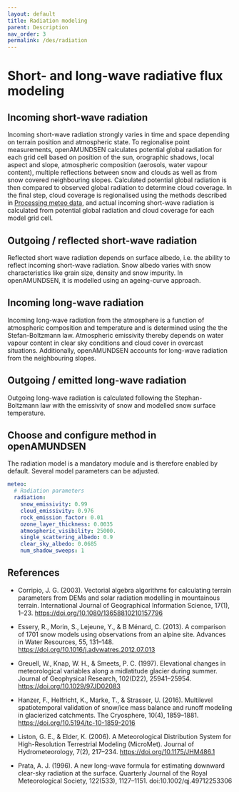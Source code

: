 ```yaml
---
layout: default
title: Radiation modeling
parent: Description
nav_order: 3
permalink: /des/radiation
---
```


# Short- and long-wave radiative flux modeling

## Incoming short-wave radiation
Incoming short-wave radiation strongly varies in time and space depending on terrain position and atmospheric state. To regionalise point measurements, openAMUNDSEN calculates potential global radiation for each grid cell based on position of the sun, orographic shadows, local aspect and slope, atmospheric composition (aerosols, water vapour content), multiple reflections between snow and clouds as well as from snow covered neighbouring slopes. Calculated potential global radiation is then compared to observed global radiation to determine cloud coverage. In the final step, cloud coverage is regionalised using the methods described in [Processing meteo data](/des/meteo), and actual incoming short-wave radiation is calculated from potential global radiation and cloud coverage for each model grid cell.

## Outgoing / reflected short-wave radiation
Reflected short wave radiation depends on surface albedo, i.e. the ability to reflect incoming short-wave radiation. Snow albedo varies with snow characteristics like grain size, density and snow impurity. In openAMUNDSEN, it is modelled using an ageing-curve approach.

## Incoming long-wave radiation
Incoming long-wave radiation from the atmosphere is a function of atmospheric composition and temperature and is determined using the the Stefan-Boltzmann law. Atmospheric emissivity thereby depends on water vapour content in clear sky conditions and cloud cover in overcast situations. Additionally, openAMUNDSEN accounts for long-wave radiation from the neighbouring slopes.

## Outgoing / emitted long-wave radiation
Outgoing long-wave radiation is calculated following the Stephan-Boltzmann law with the emissivity of snow and modelled snow surface temperature.

## Choose and configure method in openAMUNDSEN

The radiation model is a mandatory module and is therefore enabled by default. Several model parameters can be adjusted.

```yaml
meteo:
  # Radiation parameters
  radiation:
    snow_emissivity: 0.99
    cloud_emissivity: 0.976
    rock_emission_factor: 0.01
    ozone_layer_thickness: 0.0035
    atmospheric_visibility: 25000.
    single_scattering_albedo: 0.9
    clear_sky_albedo: 0.0685
    num_shadow_sweeps: 1
```



## References

- Corripio, J. G. (2003). Vectorial algebra algorithms for calculating	terrain parameters from DEMs and solar radiation modelling in mountainous terrain. International Journal of Geographical Information Science, 17(1), 1–23. https://doi.org/10.1080/13658810210157796

- Essery, R., Morin, S., Lejeune, Y., & B Ménard, C. (2013). A comparison of 1701 snow models using observations from an alpine site. Advances in Water Resources, 55, 131–148. https://doi.org/10.1016/j.advwatres.2012.07.013

- Greuell, W., Knap, W. H., & Smeets, P. C. (1997). Elevational changes in meteorological variables along a midlatitude glacier during summer. Journal of Geophysical Research, 102(D22), 25941–25954.	https://doi.org/10.1029/97JD02083

- Hanzer, F., Helfricht, K., Marke, T., & Strasser, U. (2016). Multilevel spatiotemporal validation of snow/ice mass balance and runoff modeling in glacierized catchments. The Cryosphere, 10(4), 1859–1881. https://doi.org/10.5194/tc-10-1859-2016

- Liston, G. E., & Elder, K. (2006). A Meteorological Distribution System for High-Resolution Terrestrial Modeling (MicroMet). Journal of Hydrometeorology, 7(2), 217–234. https://doi.org/10.1175/JHM486.1

- Prata, A. J. (1996). A new long-wave formula for estimating downward clear-sky radiation at the surface. Quarterly Journal of the Royal Meteorological Society, 122(533), 1127–1151. doi:10.1002/qj.49712253306
